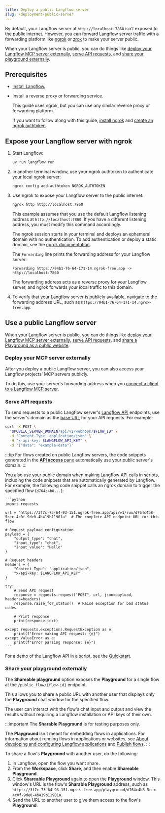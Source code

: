 ```yaml
---
title: Deploy a public Langflow server
slug: /deployment-public-server
---
```


By default, your Langflow server at `http://localhost:7860` isn't exposed to the public internet.
However, you can forward Langflow server traffic with a forwarding platform like [ngrok](https://ngrok.com/docs/getting-started/) or [zrok](https://docs.zrok.io/docs/getting-started) to make your server public.

When your Langflow server is public, you can do things like [deploy your Langflow MCP server externally](#deploy-your-mcp-server-externally), [serve API requests](#serve-api-requests), and [share your playground externally](#share-your-playground-externally).

## Prerequisites

- [Install Langflow.](/get-started-installation)

- Install a reverse proxy or forwarding service.

    This guide uses ngrok, but you can use any similar reverse proxy or forwarding platform.

    If you want to follow along with this guide, [install ngrok](https://ngrok.com/docs/getting-started/#1-install-ngrok) and [create an ngrok authtoken](https://dashboard.ngrok.com/get-started/your-authtoken).

## Expose your Langflow server with ngrok

1. Start Langflow:

    ```bash
    uv run langflow run
    ```

2. In another terminal window, use your ngrok authtoken to authenticate your local ngrok server:

    ```bash
    ngrok config add-authtoken NGROK_AUTHTOKEN
    ```

3. Use ngrok to expose your Langflow server to the public internet:

    ```bash
    ngrok http http://localhost:7860
    ```

    This example assumes that you use the default Langflow listening address at `http://localhost:7860`. If you have a different listening address, you must modify this command accordingly.

    The ngrok session starts in your terminal and deploys an ephemeral domain with no authentication.
    To add authentication or deploy a static domain, see the [ngrok documentation](https://ngrok.com/docs/).

    The `Forwarding` line prints the forwarding address for your Langflow server:

    ```
    Forwarding https://94b1-76-64-171-14.ngrok-free.app -> http://localhost:7860
    ```

    The forwarding address acts as a reverse proxy for your Langflow server, and ngrok forwards your local traffic to this domain.

4. To verify that your Langflow server is publicly available, navigate to the forwarding address URL, such as `https://94b1-76-64-171-14.ngrok-free.app`.

## Use a public Langflow server

When your Langflow server is public, you can do things like [deploy your Langflow MCP server externally](#deploy-your-mcp-server-externally), [serve API requests](#serve-api-requests), and [share a Playground as a public website](#share-your-playground-externally).

### Deploy your MCP server externally

After you deploy a public Langflow server, you can also access your Langflow projects' MCP servers publicly.

To do this, use your server's forwarding address when you [connect a client to a Langflow MCP server](/mcp-server#connect-clients-to-use-the-servers-actions).
### Serve API requests

To send requests to a public Langflow server's [Langflow API](/api-reference-api-examples) endpoints, use the server's domain as the [base URL](/api-reference-api-examples#base-url) for your API requests.
For example:

```bash
curl -X POST \
  "$PUBLIC_SERVER_DOMAIN/api/v1/webhook/$FLOW_ID" \
  -H "Content-Type: application/json" \
  -H "x-api-key: $LANGFLOW_API_KEY" \
  -d '{"data": "example-data"}'
```

:::tip
For flows created on public Langflow servers, the code snippets generated in the [**API access** pane](/concepts-publish) automatically use your public server's domain.
:::

You also use your public domain when making Langflow API calls in scripts, including the code snippets that are automatically generated by Langflow.
For example, the following code snippet calls an ngrok domain to trigger the specified flow (`d764c4b8...`):

    ```python
    import requests

    url = "https://3f7c-73-64-93-151.ngrok-free.app/api/v1/run/d764c4b8-5cec-4c0f-9de0-4b419b11901a"  # The complete API endpoint URL for this flow

    # Request payload configuration
    payload = {
        "output_type": "chat",
        "input_type": "chat",
        "input_value": "Hello"
    }

    # Request headers
    headers = {
        "Content-Type": "application/json",
        "x-api-key: $LANGFLOW_API_KEY"
    }

    try:
        # Send API request
        response = requests.request("POST", url, json=payload, headers=headers)
        response.raise_for_status()  # Raise exception for bad status codes

        # Print response
        print(response.text)

    except requests.exceptions.RequestException as e:
        print(f"Error making API request: {e}")
    except ValueError as e:
        print(f"Error parsing response: {e}")
    ```

For a demo of the Langflow API in a script, see the [Quickstart](/get-started-quickstart).

### Share your playground externally

The **Shareable playground** option exposes the **Playground** for a single flow at the `/public_flow/{flow-id}` endpoint.

This allows you to share a public URL with another user that displays only the **Playground** chat window for the specified flow.

The user can interact with the flow's chat input and output and view the results without requiring a Langflow installation or API keys of their own.

:::important
The **Sharable Playground** is for testing purposes only.

The **Playground** isn't meant for embedding flows in applications. For information about running flows in applications or websites, see [About developing and configuring Langflow applications](/develop-overview) and [Publish flows](/concepts-publish).
:::

To share a flow's **Playground** with another user, do the following:

1. In Langflow, open the flow you want share.
2. From the **Workspace**, click **Share**, and then enable **Shareable Playground**.
3. Click **Shareable Playground** again to open the **Playground** window.
This window's URL is the flow's **Sharable Playground** address, such as `https://3f7c-73-64-93-151.ngrok-free.app/playground/d764c4b8-5cec-4c0f-9de0-4b419b11901a`.
4. Send the URL to another user to give them access to the flow's **Playground**.